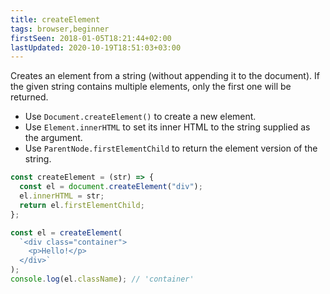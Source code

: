 ```yaml
---
title: createElement
tags: browser,beginner
firstSeen: 2018-01-05T18:21:44+02:00
lastUpdated: 2020-10-19T18:51:03+03:00
---
```


Creates an element from a string (without appending it to the document).
If the given string contains multiple elements, only the first one will be returned.

- Use `Document.createElement()` to create a new element.
- Use `Element.innerHTML` to set its inner HTML to the string supplied as the argument.
- Use `ParentNode.firstElementChild` to return the element version of the string.

```js
const createElement = (str) => {
  const el = document.createElement("div");
  el.innerHTML = str;
  return el.firstElementChild;
};
```

```js
const el = createElement(
  `<div class="container">
    <p>Hello!</p>
  </div>`
);
console.log(el.className); // 'container'
```
